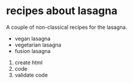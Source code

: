 # recipes about lasagna

A couple of non-classical recipes for the lasagna.

- vegan lasagna
- vegetarian lasagna
- fusion lasagna

1. create html
2. code
3. validate code